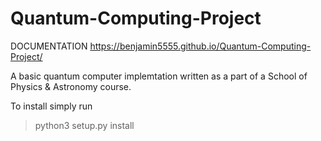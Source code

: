 # Quantum-Computing-Project
DOCUMENTATION
https://benjamin5555.github.io/Quantum-Computing-Project/


A basic quantum computer implemtation written as a part of a School of Physics & Astronomy course.


To install simply run 
>python3 setup.py install

